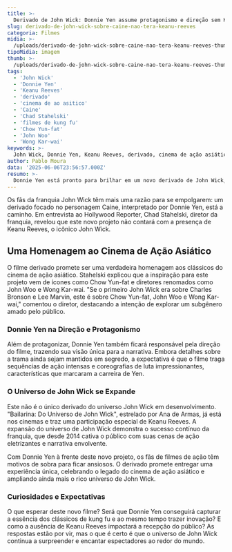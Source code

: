 ```yaml
---
title: >-
  Derivado de John Wick: Donnie Yen assume protagonismo e direção sem Keanu Reeves
slug: derivado-de-john-wick-sobre-caine-nao-tera-keanu-reeves
categoria: Filmes
midia: >-
  /uploads/derivado-de-john-wick-sobre-caine-nao-tera-keanu-reeves-thumb.webp
tipoMidia: imagem
thumb: >-
  /uploads/derivado-de-john-wick-sobre-caine-nao-tera-keanu-reeves-thumb.webp
tags:
  - 'John Wick'
  - 'Donnie Yen'
  - 'Keanu Reeves'
  - 'derivado'
  - 'cinema de ao asitico'
  - 'Caine'
  - 'Chad Stahelski'
  - 'filmes de kung fu'
  - 'Chow Yun-fat'
  - 'John Woo'
  - 'Wong Kar-wai'
keywords: >-
  John Wick, Donnie Yen, Keanu Reeves, derivado, cinema de ação asiático, Caine, Chad Stahelski, filmes de kung fu, Chow Yun-fat, John Woo, Wong Kar-wai
author: Pablo Moura
data: '2025-06-06T23:56:57.000Z'
resumo: >-
  Donnie Yen está pronto para brilhar em um novo derivado de John Wick, onde além de estrelar, ele assume a direção, enquanto Keanu Reeves não participará do projeto.
---
```


Os fãs da franquia John Wick têm mais uma razão para se empolgarem: um derivado focado no personagem Caine, interpretado por Donnie Yen, está a caminho. Em entrevista ao Hollywood Reporter, Chad Stahelski, diretor da franquia, revelou que este novo projeto não contará com a presença de Keanu Reeves, o icônico John Wick. 

## Uma Homenagem ao Cinema de Ação Asiático

O filme derivado promete ser uma verdadeira homenagem aos clássicos do cinema de ação asiático. Stahelski explicou que a inspiração para este projeto vem de ícones como Chow Yun-fat e diretores renomados como John Woo e Wong Kar-wai. "Se o primeiro John Wick era sobre Charles Bronson e Lee Marvin, este é sobre Chow Yun-fat, John Woo e Wong Kar-wai," comentou o diretor, destacando a intenção de explorar um subgênero amado pelo público.

### Donnie Yen na Direção e Protagonismo

Além de protagonizar, Donnie Yen também ficará responsável pela direção do filme, trazendo sua visão única para a narrativa. Embora detalhes sobre a trama ainda sejam mantidos em segredo, a expectativa é que o filme traga sequências de ação intensas e coreografias de luta impressionantes, características que marcaram a carreira de Yen.

### O Universo de John Wick se Expande

Este não é o único derivado do universo John Wick em desenvolvimento. "Bailarina: Do Universo de John Wick", estrelado por Ana de Armas, já está nos cinemas e traz uma participação especial de Keanu Reeves. A expansão do universo de John Wick demonstra o sucesso contínuo da franquia, que desde 2014 cativa o público com suas cenas de ação eletrizantes e narrativa envolvente.

Com Donnie Yen à frente deste novo projeto, os fãs de filmes de ação têm motivos de sobra para ficar ansiosos. O derivado promete entregar uma experiência única, celebrando o legado do cinema de ação asiático e ampliando ainda mais o rico universo de John Wick.

### Curiosidades e Expectativas

O que esperar deste novo filme? Será que Donnie Yen conseguirá capturar a essência dos clássicos de kung fu e ao mesmo tempo trazer inovação? E como a ausência de Keanu Reeves impactará a recepção do público? As respostas estão por vir, mas o que é certo é que o universo de John Wick continua a surpreender e encantar espectadores ao redor do mundo.